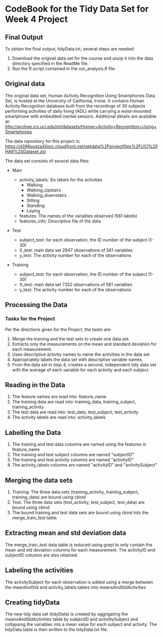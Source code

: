 # CodeBook for the Tidy Data Set for Week 4 Project

## Final Output
To obtain the final output, tidyData.txt, several steps are needed:
1. Download the original data set for the course and unzip it into the data directory specified in the ReadMe file.
2. Run the R script contained in the run_analysis.R file.

## Original data
The original data set, Human Activity Recognition Using Smartphones Data Set, is hosted at the University of California, Irvine. It contains Human Activity Recognition database built from the recordings of 30 subjects performing activities of daily living (ADL) while carrying a waist-mounted smartphone with embedded inertial sensors. Additional details are available at: http://archive.ics.uci.edu/ml/datasets/Human+Activity+Recognition+Using+Smartphones

The data repository for this project is: https://d396qusza40orc.cloudfront.net/getdata%2Fprojectfiles%2FUCI%20HAR%20Dataset.zip

The data set consists of several data files:
* Main
  * activity_labels: Six labels for the activities
    * Walking
    * Walking_Upstairs
    * Walking_downstairs
    * Sitting
    * Standing
    * Laying
  * features: The names of the variables observed (561 labels)
  * features_info: Descriptive file of the data

* Test
  * subject_test: for each observation, the ID number of the subject (1-30)
  * X_test: main data set 2947 observations of 561 variables
  * y_test: The activity number for each of the observations

* Training
  * subject_test: for each observation, the ID number of the subject (1-30)
  * X_test: main data set 7352 observations of 561 variables
  * y_test: The activity number for each of the observations

## Processing the Data
### Tasks for the Project
Per the directions given for the Project, the tasks are:
1. Merge the training and the test sets to create one data set.
2. Extracts only the measurements on the mean and standard deviation for each measurement.
3. Uses descriptive activity names to name the activities in the data set
4. Appropriately labels the data set with descriptive variable names.
5. From the data set in step 4, creates a second, independent tidy data set with the average of each variable for each activity and each subject.

## Reading in the Data
1. The feature names are read into: feature_name
2. The training data are read into: training_data, training_subject, training_activity
3. The test data are read into: test_data, test_subject, test_activity
4. The activity labels are read into: activity_labels

## Labelling the Data
1. The training and test data columns are named using the features in feature_name
2. The training and test subject columns are named "subjectID"
3. The training and test activity columns are named "activityID"
4. The activity_labels columns are named "activityID" and "activitySubject"

## Merging the data sets
1. Training: The three data sets (training_activity, training_subject, training_data) are bound using cbind
2. Test: The three data sets (test_activity, test_subject, test_data) are bound using cbind
3. The bound training and test data sets are bound using rbind into the merge_train_test table.

## Extracting mean and std deviation data
The merge_train_test data table is reduced using grepl to only contain the mean and std deviation columns for each measurement. The activityID and subjectID columns are also retained.

## Labeling the activities
The activitySubject for each observation is added using a merge between the meanAndStd and activity_labels tables into meansAndStdActivities

## Creating tidyData
The new tidy data set (tidyData) is created by aggrigating the meansAndStdActivities table by subjectID and activitiySubject and collapsing the variables into a mean value for each subject and activity. The tidyData table is then written to the tidyData.txt file.
